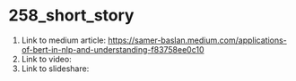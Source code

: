 # 258_short_story


1. Link to medium article: https://samer-baslan.medium.com/applications-of-bert-in-nlp-and-understanding-f83758ee0c10
2. Link to video:
3. Link to slideshare: 

